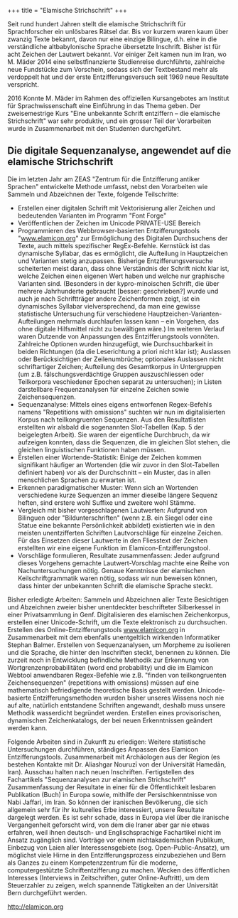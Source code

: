 +++
title = "Elamische Strichschrift"
+++


Seit rund hundert Jahren stellt die elamische Strichschrift für Sprachforscher ein unlösbares Rätsel dar. Bis vor kurzem waren kaum über zwanzig Texte bekannt, davon nur eine einzige Bilingue, d.h. eine in die verständliche altbabylonische Sprache übersetzte Inschrift. Bisher ist für acht Zeichen der Lautwert bekannt. Vor einiger Zeit kamen nun im Iran, wo M. Mäder 2014 eine selbstfinanzierte Studienreise durchführte, zahlreiche neue Fundstücke zum Vorschein, sodass sich der Textbestand mehr als verdoppelt hat und der erste Entzifferungsversuch seit 1969 neue Resultate verspricht.

2016 Konnte M. Mäder im Rahmen des offiziellen Kursangebotes am Institut für Sprachwissenschaft eine Einführung in das Thema geben. Der zweisemestrige Kurs "Eine unbekannte Schrift entziffern – die elamische Strichschrift" war sehr produktiv, und ein grosser Teil der Vorarbeiten wurde in Zusammenarbeit mit den Studenten durchgeführt.

## Die digitale Sequenzanalyse, angewendet auf die elamische Strichschrift
Die im letzten Jahr am ZEAS "Zentrum für die Entzifferung antiker Sprachen" entwickelte Methode umfasst, nebst den Vorarbeiten wie Sammeln und Abzeichnen der Texte, folgende Teilschritte:
-  Erstellen einer  digitalen Schrift mit Vektorisierung aller Zeichen und bedeutenden Varianten im Programm "Font Forge"
-   Veröffentlichen der Zeichen im Unicode PRIVATE-USE Bereich
-  Programmieren des Webbrowser-basierten Entzifferungstools "www.elamicon.org" zur Ermöglichung des Digitalen Durchsuchens der Texte, auch mittels spezifischer RegEx-Befehle. Kernstück ist das dynamische Syllabar, das es ermöglicht, die Aufteilung in Hauptzeichen und Varianten stetig anzupassen. Bisherige Entzifferungsversuche scheiterten meist daran, dass ohne Verständnis der Schrift nicht klar ist, welche Zeichen einen eigenen Wert haben und welche nur graphische Varianten sind. (Besonders in der kypro-minoischen Schrift, die über mehrere Jahrhunderte  gebraucht [besser: geschrieben?] wurde und auch je nach Schriftträger andere Zeichenformen zeigt, ist ein dynamisches Syllabar vielversprechend, da man eine gewisse statistische Untersuchung für verschiedene Hauptzeichen-Varianten-Aufteilungen mehrmals durchlaufen lassen kann – ein Vorgehen, das ohne digitale Hilfsmittel nicht zu bewältigen wäre.)
Im weiteren Verlauf waren Dutzende von Anpassungen des Entzifferungstools vonnöten. Zahlreiche Optionen wurden hinzugefügt, wie Durchsuchbarkeit in beiden Richtungen (da die Leserichtung a priori nicht klar ist); Auslassen oder Berücksichtigen der Zeilenumbrüche; optionales Auslassen nicht schriftartiger Zeichen; Aufteilung des Gesamtkorpus in Untergruppen (um z.B. fälschungsverdächtige Gruppen auszuschliessen oder Teilkorpora veschiedener Epochen separat zu untersuchen); in Listen darstellbare Frequenzanalysen für einzelne Zeichen sowie Zeichensequenzen.
-  Sequenzanalyse: Mittels eines eigens entworfenen Regex-Befehls namens "Repetitions with omissions" suchten wir nun im digitalisierten Korpus nach teilkongruenten Sequenzen. Aus den Resultatlisten erstellten wir alsbald die sogenannten Slot-Tabellen (Kap. 5 der beigelegten Arbeit). Sie waren der eigentliche Durchbruch, da wir aufzeigen konnten, dass die Sequenzen, die im gleichen Slot stehen, die gleichen linguistischen Funktionen haben müssen.
-  Erstellen einer Wortende-Statistik: Einige der Zeichen kommen signifikant häufiger an Wortenden (die wir zuvor in den Slot-Tabellen definiert haben) vor als der Durchschnitt – ein Muster, das in allen menschlichen Sprachen zu erwarten ist.
-  Erkennen paradigmatischer Muster: Wenn sich an Wortenden verschiedene kurze Sequenzen an immer dieselbe längere Sequenz heften, sind erstere wohl Suffixe und zweitere wohl Stämme.
-  Vergleich mit bisher vorgeschlagenen Lautwerten: Aufgrund von Bilinguen oder "Bildunterschriften" (wenn z.B. ein Siegel oder eine Statue eine bekannte Persönlichkeit abbildet) existierten wie in den meisten unentzifferten Schriften Lautvorschläge für einzelne Zeichen. Für das Einsetzen dieser Lautwerte in den Fliesstext der Zeichen erstellten wir eine eigene Funktion im Elamicon-Entzifferungstool.
-  Vorschläge formulieren, Resultate zusammenfassen: Jeder aufgrund dieses Vorgehens gemachte Lautwert-Vorschlag machte eine Reihe von Nachuntersuchungen nötig. Genaue Kenntnisse der elamischen Keilschriftgrammatik waren nötig, sodass wir nun beweisen können, dass hinter der unbekannten Schrift die elamische Sprache steckt.

Bisher erledigte Arbeiten:
Sammeln und Abzeichnen aller Texte
Besichtigen und Abzeichnen zweier bisher unentdeckter beschrifteter Silberkessel in einer Privatsammlung in Genf.
Digitalisieren des elamischen Zeichenkorpus, erstellen einer Unicode-Schrift, um die Texte elektronisch zu durchsuchen.
Erstellen des Online-Entzifferungstools www.elamicon.org in Zusammenarbeit mit dem ebenfalls unentgeltlich wirkenden Informatiker Stephan Balmer.
Erstellen von Sequenzanalysen, um Morpheme zu isolieren und die Sprache, die hinter den Inschriften steckt, benennen zu können. Die zurzeit noch in Entwicklung befindliche Methodik zur Erkennung von Wortgrenzenprobabilitäten (word end probability) und die im Elamicon Webtool anwendbaren Regex-Befehle wie z.B. "finden von teilkongruenten Zeichensequenzen" (repetitions with omissions) müssen auf eine mathematisch befriedigende theoretische Basis gestellt werden. Unicode-basierte Entzifferungsmethoden wurden bisher unseres Wissens noch nie auf alte, natürlich entstandene Schriften angewandt, deshalb muss unsere Methodik wasserdicht begründet werden.
Erstellen eines provisorischen, dynamischen Zeichenkatalogs, der bei neuen Erkenntnissen geändert werden kann.

Folgende Arbeiten sind in Zukunft zu erledigen:
Weitere statistische Untersuchungen durchführen, ständiges Anpassen des Elamicon Entzifferungstools.
Zusammenarbeit mit Archäologen aus der Region (es bestehen Kontakte mit Dr. Aliashgar Nouruzī von der Universität Hamedān, Iran).
Ausschau halten nach neuen Inschriften.
Fertigstellen des Fachartikels "Sequenzanalysen zur elamischen Strichschrift"
Zusammenfassung der Resultate in einer für die Öffentlichkeit lesbaren Publikation (Buch) in Europa sowie, mithilfe der Persischkenntnisse von Nabi Jaffari, im Iran. So können der iranischen Bevölkerung, die sich allgemein sehr für ihr kulturelles Erbe interessiert, unsere Resultate dargelegt werden. Es ist sehr schade, dass in Europa viel über die iranische Vergangenheit geforscht wird, von dem die Iraner aber gar nie etwas erfahren, weil ihnen deutsch- und Englischsprachige Fachartikel nicht im Ansatz zugänglich sind.
Vorträge vor einem nichtakademischen Publikum, Einbezug von Laien aller Interessensgebiete (sog. Open-Public-Ansatz), um möglichst viele Hirne in den Entzifferungsprozess einzubeziehen und Bern als Ganzes zu einem Kompetenzzentrum für die moderne, computergestützte Schriftentzifferung zu machen.
Wecken des öffentlichen Interesses (Interviews in Zeitschriften, guter Online-Auftritt), um dem Steuerzahler zu zeigen, welch spannende Tätigkeiten an der Universität Bern durchgeführt werden.

http://elamicon.org

